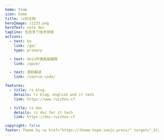 ```yaml
---
home: true
icon: home
title: rz的文档
heroImage: /2233.png
heroText: note doc
tagline: 包含多个技术领域
actions:
  - text: Go
    link: /go/
    type: primary

  - text: Unix环境高级编程
    link: /apue/

  - text: 源码解读
    link: /source-code/

features:
  - title: rz blog
    details: rz blog，english and it tech
    link: https://www.ruizhou.cf

  - title: rz doc
    details: rz doc for it tech
    link: https://doc.ruizhou.cf

copyright: false
footer: Theme by <a href="https://theme-hope.vuejs.press/" target="_blank">VuePress Theme Hope</a> | MIT Licensed, Copyright © 2019-present Mr.Hope
---
```

